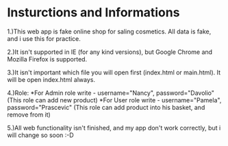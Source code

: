 # Insturctions and Informations

1.)This web app is fake online shop for saling cosmetics.
   All data is fake, and i use this for practice.

2.)It isn't supported in IE (for any kind versions), but Google Chrome and Mozilla Firefox is supported.

3.)It isn't important which file you will open first (index.html or main.html).
   It will be open index.html always.
   
4.)Role: 
   *For Admin role write - username="Nancy", password="Davolio" (This role can add new product)
   *For User role write - username="Pamela", password="Prascevic" (This role can add product into his basket, and remove from it)

5.)All web functionality isn't finished, and my app don't work correctly, but i will change so soon :-D   
